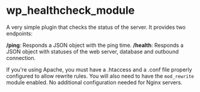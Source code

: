 # wp_healthcheck_module

A very simple plugin that checks the status of the server. It provides two endpoints:

**/ping**: Responds a JSON object with the ping time.
**/health**: Responds a JSON object with statuses of the web server, database and outbound connection.

If you're using Apache, you must have a .htaccess and a .conf file properly configured to allow rewrite rules. You will also need to have the `mod_rewrite` module enabled. No additional configuration needed for Nginx servers.
